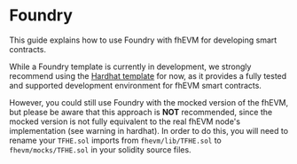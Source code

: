 # Foundry

This guide explains how to use Foundry with fhEVM for developing smart contracts.

While a Foundry template is currently in development, we strongly recommend using the [Hardhat template](https://github.com/zama-ai/fhevm-hardhat-template) for now, as it provides a fully tested and supported development environment for fhEVM smart contracts.

However, you could still use Foundry with the mocked version of the fhEVM, but please be aware that this approach is **NOT** recommended, since the mocked version is not fully equivalent to the real fhEVM node's implementation (see warning in hardhat). In order to do this, you will need to rename your `TFHE.sol` imports from `fhevm/lib/TFHE.sol` to `fhevm/mocks/TFHE.sol` in your solidity source files.
